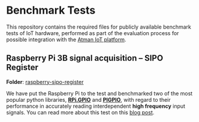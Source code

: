 # Benchmark Tests

This repository contains the required files for publicly available benchmark tests of IoT hardware, performed as part of the evaluation process for possible integration with the [Atman IoT platform](https://atman-iot.com).


## Raspberry Pi 3B signal acquisition – SIPO Register

**Folder**: [raspberry-sipo-register](https://github.com/kkhoury38/benchmarking/tree/main/raspberry-sipo-register)

We have put the Raspberry Pi to the test and benchmarked two of the most popular python libraries, **[RPi.GPIO](https://pypi.org/project/RPi.GPIO/)** and **[PIGPIO](https://pypi.org/project/pigpio/#description)**, with regard to their performance in accurately reading interdependent **high frequency** input signals. You  can read more about this test on this [blog post](https://atman-iot.com/blog/raspberry-pi-benchmark).
